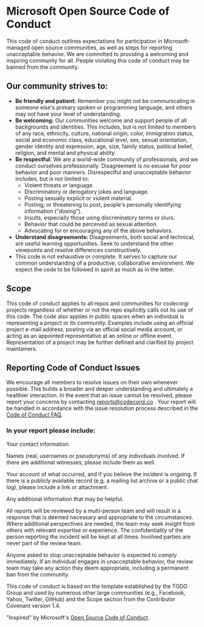 # Microsoft Open Source Code of Conduct

This code of conduct outlines expectations for participation in Microsoft-managed open source communities, as well as steps for reporting unacceptable behavior. We are committed to providing a welcoming and inspiring community for all. People violating this code of conduct may be banned from the community.

## Our community strives to:

- **Be friendly and patient:** Remember you might not be communicating in someone else's primary spoken or programming language, and others may not have your level of understanding.
- **Be welcoming:** Our communities welcome and support people of all backgrounds and identities. This includes, but is not limited to members of any race, ethnicity, culture, national origin, color, immigration status, social and economic class, educational level, sex, sexual orientation, gender identity and expression, age, size, family status, political belief, religion, and mental and physical ability.
- **Be respectful:** We are a world-wide community of professionals, and we conduct ourselves professionally. Disagreement is no excuse for poor behavior and poor manners. Disrespectful and unacceptable behavior includes, but is not limited to:
    - Violent threats or language.
    - Discriminatory or derogatory jokes and language.
    - Posting sexually explicit or violent material.
    - Posting, or threatening to post, people's personally identifying information ("doxing").
    - Insults, especially those using discriminatory terms or slurs.
    - Behavior that could be perceived as sexual attention.
    - Advocating for or encouraging any of the above behaviors.
- **Understand disagreements:** Disagreements, both social and technical, are useful learning opportunities. Seek to understand the other viewpoints and resolve differences constructively.
- This code is not exhaustive or complete. It serves to capture our common understanding of a productive, collaborative environment. We expect the code to be followed in spirit as much as in the letter.

## Scope

This code of conduct applies to all repos and communities for codecorgi projects regardless of whether or not the repo explicitly calls out its use of this code. The code also applies in public spaces when an individual is representing a project or its community. Examples include using an official project e-mail address, posting via an official social media account, or acting as an appointed representative at an online or offline event. Representation of a project may be further defined and clarified by project maintainers.

## Reporting Code of Conduct Issues

We encourage all members to resolve issues on their own whenever possible. This builds a broader and deeper understanding and ultimately a healthier interaction. In the event that an issue cannot be resolved, please report your concerns by contacting reports@codecorgi.co . Your report will be handled in accordance with the issue resolution process described in the
[Code of Conduct FAQ](https://opensource.microsoft.com/codeofconduct/faq/).

### In your report please include:

Your contact information.

Names (real, usernames or pseudonyms) of any individuals involved. If there are additional witnesses, please include them as well.

Your account of what occurred, and if you believe the incident is ongoing. If there is a publicly available record (e.g. a mailing list archive or a public chat log), please include a link or attachment.

Any additional information that may be helpful.

All reports will be reviewed by a multi-person team and will result in a response that is deemed necessary and appropriate to the circumstances. Where additional perspectives are needed, the team may seek insight from others with relevant expertise or experience. The confidentiality of the person reporting the incident will be kept at all times. Involved parties are never part of the review team.

Anyone asked to stop unacceptable behavior is expected to comply immediately. If an individual engages in unacceptable behavior, the review team may take any action they deem appropriate, including a permanent ban from the community.

This code of conduct is based on the template established by the TODO Group and used by numerous other large communities (e.g., Facebook, Yahoo, Twitter, GitHub) and the Scope section from the Contributor Covenant version 1.4.

"Inspired" by Microsoft's [Open Source Code of Conduct](https://opensource.microsoft.com/codeofconduct/).

